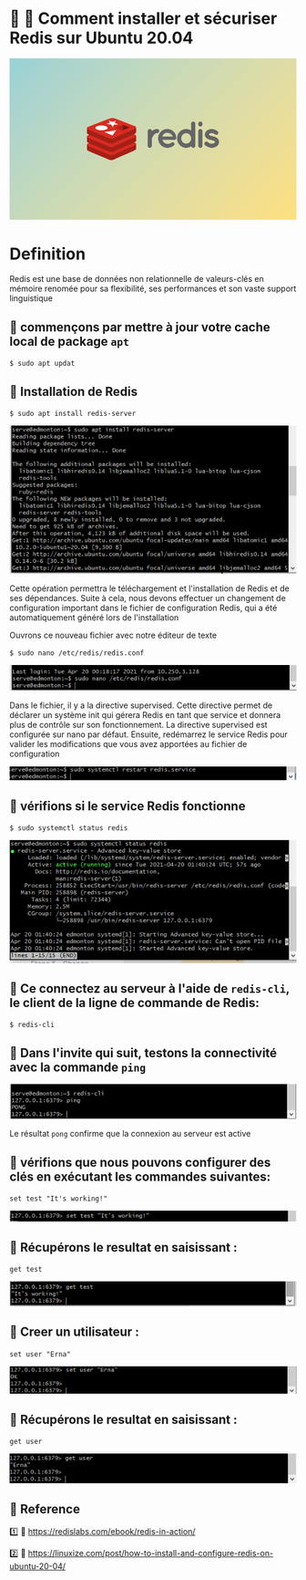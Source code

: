 # :ear_of_rice: :rabbit2: Comment installer et sécuriser Redis sur Ubuntu 20.04

![image](images/pro11.png)

# Definition
Redis est une base de données non relationnelle de valeurs-clés en mémoire renomée pour sa flexibilité, ses performances et son vaste support linguistique

## :mag_right: commençons par mettre à jour votre cache local de package `apt`

```
$ sudo apt updat
```

## :mag_right: Installation de Redis

```
$ sudo apt install redis-server
```

![image](images/pro2.PNG)

Cette opération permettra le téléchargement et l'installation de Redis et de ses dépendances. Suite à cela, nous devons effectuer un changement de configuration important dans le fichier de configuration Redis, qui a été automatiquement généré lors de l'installation

Ouvrons ce nouveau fichier avec notre éditeur de texte

```
$ sudo nano /etc/redis/redis.conf
```
![image](images/pro3.PNG)

Dans le fichier, il y a la directive supervised. Cette directive  permet de déclarer un système init qui gérera Redis en tant que service et  donnera plus de contrôle sur son fonctionnement. La directive supervised est configurée sur nano par défaut. 
Ensuite, redémarrez le service Redis pour valider les modifications que vous avez apportées au fichier de configuration

![image](images/pro4.PNG)

## :mag_right: vérifions si le service Redis fonctionne

``` 
$ sudo systemctl status redis
```

![image](images/pro5.PNG) 

## :mag_right: Ce connectez au serveur à l'aide de `redis-cli`, le client de la ligne de commande de Redis:

```
$ redis-cli
```

## :mag_right: Dans l'invite qui suit, testons la connectivité avec la commande `ping `


![image](images/pro6.PNG)

Le résultat `pong` confirme que la connexion au serveur est active

## :mag_right: vérifions que nous pouvons configurer des clés en exécutant les commandes suivantes:

```
set test "It's working!"
```

![image](images/pro7.PNG)

## :mag_right: Récupérons le resultat en saisissant :

```
get test
```

![image](images/pro8.PNG)

## :mag_right: Creer un utilisateur :

```
set user "Erna"
```

![image](images/pro9.PNG)

## :mag_right: Récupérons le resultat en saisissant :

```
get user
```

![image](images/pro10.PNG)

## :bouquet: Reference

:one: :link: https://redislabs.com/ebook/redis-in-action/

:two: :link: https://linuxize.com/post/how-to-install-and-configure-redis-on-ubuntu-20-04/

